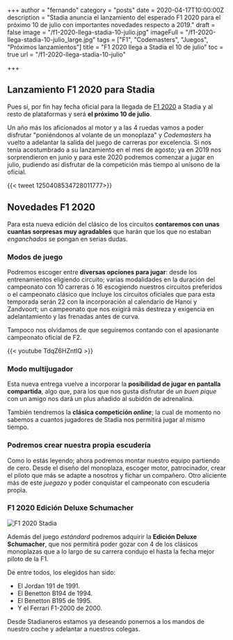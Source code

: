 +++
author = "fernando"
category = "posts"
date = 2020-04-17T10:00:00Z
description = "Stadia anuncia el lanzamiento del esperado F1 2020 para el próximo 10 de julio con importantes novedades respecto a 2019."
draft = false
image = "/f1-2020-llega-stadia-10-julio.jpg"
imageFull = "/f1-2020-llega-stadia-10-julio_large.jpg"
tags = ["F1", "Codemasters", "Juegos", "Próximos lanzamientos"]
title = "F1 2020 llega a Stadia el 10 de julio"
toc = true
url = "/f1-2020-llega-stadia-10-julio"

+++

## Lanzamiento F1 2020 para Stadia

Pues sí, por fin hay fecha oficial para la llegada de <a class="u-anchor" href="/f1-2020">F1 2020</a> a Stadia y al resto de plataformas y será **el próximo 10 de julio**. 

Un año más los aficionados al motor y a las 4 ruedas vamos a poder disfrutar "poniéndonos al volante de un monoplaza" y _Codemasters_ ha vuelto a adelantar la salida del juego de carreras por excelencia. Si nos tenía acostumbrado a su lanzamiento en el mes de agosto; ya en 2019 nos sorprendieron en junio y para este 2020 podremos comenzar a jugar en julio, pudiendo así disfrutar de la competición más tiempo al unísono de la oficial.

<div class="u-twitter">
  {{< tweet 1250408534728011777>}}
</div>

## Novedades F1 2020

Para esta nueva edición del clásico de los circuitos **contaremos con unas cuantas sorpresas muy agradables** que harán que los que no estaban _enganchados_ se pongan en serias dudas.

### Modos de juego

Podremos escoger entre **diversas opciones para jugar**: desde los entrenamientos eligiendo circuito; varias modalidades en la duración del campeonato con 10 carreras ó 16 escogiendo nuestros circuitos preferidos o el campeonato clásico que incluye los circuitos oficiales que para esta temporada serán 22 con la incorporación al calendario de Hanoi y Zandvoort; un campeonato que nos exigirá más destreza y exigencia en adelantamiento y las frenadas antes de curva.

Tampoco nos olvidamos de que seguiremos contando con el apasionante campeonato oficial de F2.

<div class="u-youtube">
  {{< youtube TdqZ6HZntIQ >}}
</div>

### Modo multijugador

Esta nueva entrega vuelve a incorporar la **posibilidad de jugar en pantalla compartida**, algo que, para los que nos gusta disfrutar de _un buen pique_ con un amigo nos dará un plus añadido al subidón de adrenalina.

También tendremos la **clásica competición _online_**; la cual de momento no sabemos a cuantos jugadores de Stadia nos permitirá jugar al mismo tiempo.

### Podremos crear nuestra propia escudería

Como lo estás leyendo; ahora podremos montar nuestro equipo partiendo de cero. Desde el diseño del monoplaza, escoger motor, patrocinador, crear el piloto que más se adapte a nosotros y fichar un compañero. Otro aliciente más de este _juegazo_ y poder conquistar el campeonato con escudería propia.

### F1 2020 Edición Deluxe Schumacher

<img class="u-borderImage u-lazyload lazyload" loading="lazy" data-src="/f1-2020-llega-stadia-10-julio/f1-2020-stadia.jpg" alt="F1 2020 Stadia" title="F1 2020 Stadia" />

Además del juego _estándard_ podremos adquirir la **Edición Deluxe Schumacher**, que nos permitirá poder gozar con 4 de los clásicos monoplazas que a lo largo de su carrera condujo el hasta la fecha mejor piloto de la F1. 

De entre todos, los elegidos han sido: 

- El Jordan 191 de 1991.
- El Benetton B194 de 1994.
- El Benetton B195 de 1995.
- Y el Ferrari F1-2000 de 2000.

Desde Stadianeros estamos ya deseando ponernos a los mandos de nuestro coche y adelantar a nuestros colegas.